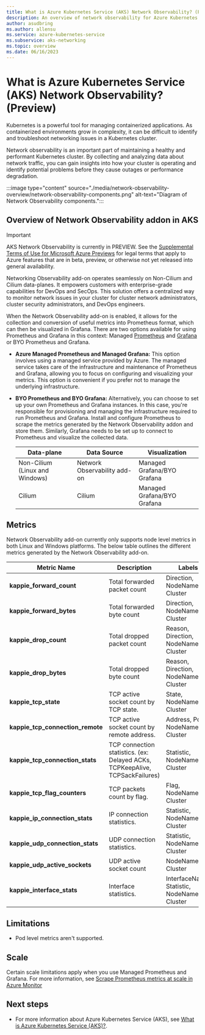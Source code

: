 ```yaml
---
title: What is Azure Kubernetes Service (AKS) Network Observability? (Preview)
description: An overview of network observability for Azure Kubernetes Service (AKS).
author: asudbring
ms.author: allensu
ms.service: azure-kubernetes-service
ms.subservice: aks-networking
ms.topic: overview
ms.date: 06/16/2023
---
```


# What is Azure Kubernetes Service (AKS) Network Observability? (Preview)

Kubernetes is a powerful tool for managing containerized applications. As containerized environments grow in complexity, it can be difficult to identify and troubleshoot networking issues in a Kubernetes cluster.

Network observability is an important part of maintaining a healthy and performant Kubernetes cluster. By collecting and analyzing data about network traffic, you can gain insights into how your cluster is operating and identify potential problems before they cause outages or performance degradation.

:::image type="content" source="./media/network-observability-overview/network-observability-components.png" alt-text="Diagram of Network Observability components.":::

## Overview of Network Observability addon in AKS

> [!IMPORTANT]
> AKS Network Observability is currently in PREVIEW.
> See the [Supplemental Terms of Use for Microsoft Azure Previews](https://azure.microsoft.com/support/legal/preview-supplemental-terms/) for legal terms that apply to Azure features that are in beta, preview, or otherwise not yet released into general availability.

Networking Observability add-on operates seamlessly on Non-Cilium and Cilium data-planes. It empowers customers with enterprise-grade capabilities for DevOps and SecOps. This solution offers a centralized way to monitor network issues in your cluster for cluster network administrators, cluster security administrators, and DevOps engineers.

When the Network Observability add-on is enabled, it allows for the collection and conversion of useful metrics into Prometheus format, which can then be visualized in Grafana. There are two options available for using Prometheus and Grafana in this context: Managed [Prometheus](/azure/azure-monitor/essentials/prometheus-metrics-overview) and [Grafana](/azure/managed-grafana/overview) or BYO Prometheus and Grafana.

* **Azure Managed Prometheus and Managed Grafana:** This option involves using a managed service provided by Azure. The managed service takes care of the infrastructure and maintenance of Prometheus and Grafana, allowing you to focus on configuring and visualizing your metrics. This option is convenient if you prefer not to manage the underlying infrastructure.

* **BYO Prometheus and BYO Grafana:** Alternatively, you can choose to set up your own Prometheus and Grafana instances. In this case, you're responsible for provisioning and managing the infrastructure required to run Prometheus and Grafana. Install and configure Prometheus to scrape the metrics generated by the Network Observability addon and store them. Similarly, Grafana needs to be set up to connect to Prometheus and visualize the collected data.

    | Data-plane | Data Source | Visualization |
    |-------------|------------|-------|
    | Non-Cilium (Linux and Windows) | Network Observability add-on  | Managed Grafana/BYO Grafana |
    |Cilium | Cilium | Managed Grafana/BYO Grafana |

## Metrics

 Network Observability add-on currently only supports node level metrics in both Linux and Windows platforms. The below table outlines the different metrics generated by the Network Observability add-on.

| Metric Name | Description | Labels | Linux | Windows |
|-------------|-------------|--------|-------|---------|
| **kappie_forward_count** | Total forwarded packet count | Direction, NodeName, Cluster | Yes | Yes |
| **kappie_forward_bytes** | Total forwarded byte count | Direction, NodeName, Cluster | Yes | Yes |
| **kappie_drop_count** | Total dropped packet count | Reason, Direction, NodeName, Cluster | Yes | Yes |
| **kappie_drop_bytes** | Total dropped byte count | Reason, Direction, NodeName, Cluster | Yes | Yes |
| **kappie_tcp_state** | TCP active socket count by TCP state. | State, NodeName, Cluster | Yes | Yes |
| **kappie_tcp_connection_remote** | TCP active socket count by remote address. | Address, Port, NodeName, Cluster | Yes | No |
| **kappie_tcp_connection_stats** | TCP connection statistics. (ex: Delayed ACKs, TCPKeepAlive, TCPSackFailures) | Statistic, NodeName, Cluster | Yes | Yes |
| **kappie_tcp_flag_counters** | TCP packets count by flag. | Flag, NodeName, Cluster | Yes | Yes |
| **kappie_ip_connection_stats** | IP connection statistics. | Statistic, NodeName, Cluster | Yes | No |
| **kappie_udp_connection_stats** | UDP connection statistics. | Statistic, NodeName, Cluster | Yes | No |
| **kappie_udp_active_sockets** | UDP active socket count | NodeName, Cluster | Yes | No |
| **kappie_interface_stats** | Interface statistics. | InterfaceName, Statistic, NodeName, Cluster | Yes | Yes |

## Limitations

* Pod level metrics aren't supported.

## Scale

Certain scale limitations apply when you use Managed Prometheus and Grafana. For more information, see [Scrape Prometheus metrics at scale in Azure Monitor](/azure/azure-monitor/essentials/prometheus-metrics-scrape-scale)

## Next steps

- For more information about Azure Kubernetes Service (AKS), see [What is Azure Kubernetes Service (AKS)?](/azure/aks/intro-kubernetes).